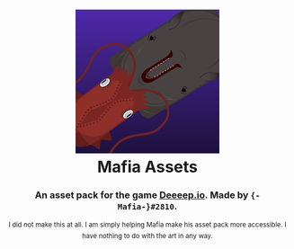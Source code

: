 <h1 align="center">
<img src="https://raw.githubusercontent.com/mafia-assets/.github/main/logo.png" width="256" height="256">
<br>
Mafia Assets
</h1>
<h3 align="center">An asset pack for the game <a href="https://beta.deeeep.io">Deeeep.io</a>. Made by <code>{-Mafia-}#2810</code>.</h3>
<p align="center"><sup>I did not make this at all. I am simply helping Mafia make his asset pack more accessible. I have nothing to do with the art in any way.</sup></p>
